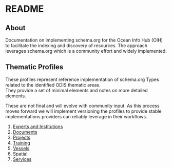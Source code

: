 # README

## About

Documentation on implementing schema.org for the Ocean Info Hub (OIH) to facilitate the indexing and discovery
of resources.  The approach leverages schema.org which is a community effort and widely
implemented.

## Thematic Profiles

These profiles represent reference implementation of schema.org Types related to the identified ODIS thematic areas.  
They provide a set of minimal elements and notes on more detailed elements.  

These are not final and will evolve with community input.  As this process moves forward we will implement
versioning the profiles to provide stable implementations providers can reliably leverage in their workflows.

1. [Experts and Institutions](./expinst/README.md)
2. [Documents](./docs/README.md)
3. [Projects](./projects/README.md)
4. [Training](./training/README.md)
5. [Vessels](./vessels/README.md)
6. [Spatial](./spatial/README.md)
7. [Services](./services/README.md)

